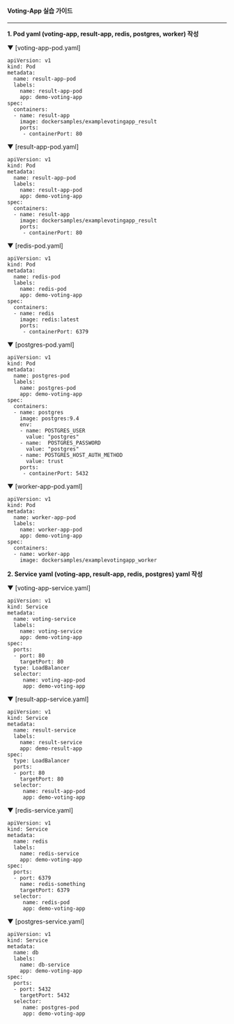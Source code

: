 #### Voting-App 실습 가이드
----

**1. Pod yaml (voting-app, result-app, redis, postgres, worker) 작성**

▼ [voting-app-pod.yaml]
  ```
  apiVersion: v1
  kind: Pod
  metadata:
    name: result-app-pod
    labels:
      name: result-app-pod
      app: demo-voting-app
  spec:
    containers:
    - name: result-app
      image: dockersamples/examplevotingapp_result
      ports:
       - containerPort: 80
  ```
  
▼ [result-app-pod.yaml]
  ```
  apiVersion: v1
  kind: Pod
  metadata:
    name: result-app-pod
    labels:
      name: result-app-pod
      app: demo-voting-app
  spec:
    containers:
    - name: result-app
      image: dockersamples/examplevotingapp_result
      ports:
       - containerPort: 80
  ```
  
▼ [redis-pod.yaml]
  ```
  apiVersion: v1
  kind: Pod
  metadata:
    name: redis-pod
    labels:
      name: redis-pod
      app: demo-voting-app
  spec:
    containers:
    - name: redis
      image: redis:latest
      ports:
       - containerPort: 6379
  ```
  
▼ [postgres-pod.yaml]
  ```
  apiVersion: v1
  kind: Pod
  metadata:
    name: postgres-pod
    labels:
      name: postgres-pod
      app: demo-voting-app
  spec:
    containers:
    - name: postgres
      image: postgres:9.4
      env:
      - name: POSTGRES_USER
        value: "postgres"
      - name:  POSTGRES_PASSWORD
        value: "postgres"
      - name: POSTGRES_HOST_AUTH_METHOD
        value: trust
      ports:
       - containerPort: 5432
  ```
  
▼ [worker-app-pod.yaml]
  ```
  apiVersion: v1
  kind: Pod
  metadata:
    name: worker-app-pod
    labels:
      name: worker-app-pod
      app: demo-voting-app
  spec:
    containers:
    - name: worker-app
      image: dockersamples/examplevotingapp_worker
  ```  
  
  
  **2. Service yaml (voting-app, result-app, redis, postgres) yaml 작성**
  
  
▼ [voting-app-service.yaml]
```
apiVersion: v1
kind: Service
metadata:
  name: voting-service
  labels:
    name: voting-service
    app: demo-voting-app
spec:
  ports:
  - port: 80
    targetPort: 80
  type: LoadBalancer
  selector:
     name: voting-app-pod
     app: demo-voting-app
```
  
▼ [result-app-service.yaml]
```
apiVersion: v1
kind: Service
metadata:
  name: result-service
  labels:
    name: result-service
    app: demo-result-app
spec:
  type: LoadBalancer
  ports:
  - port: 80
    targetPort: 80
  selector:
     name: result-app-pod
     app: demo-voting-app
```
  
▼ [redis-service.yaml]
```
apiVersion: v1
kind: Service
metadata:
  name: redis
  labels:
    name: redis-service
    app: demo-voting-app
spec:
  ports:
  - port: 6379
    name: redis-something
    targetPort: 6379
  selector:
     name: redis-pod
     app: demo-voting-app
```

▼ [postgres-service.yaml]
```
apiVersion: v1
kind: Service
metadata:
  name: db
  labels:
    name: db-service
    app: demo-voting-app
spec:
  ports:
  - port: 5432
    targetPort: 5432
  selector:
     name: postgres-pod
     app: demo-voting-app
```


  
  
  
